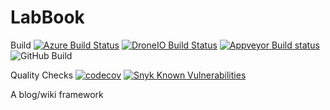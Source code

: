 # LabBook

Build
[![Azure Build Status](https://dev.azure.com/kontar/labbook/_apis/build/status/knary.LabBook?branchName=master)](https://dev.azure.com/kontar/labbook/_build/latest?definitionId=3&branchName=master)
[![DroneIO Build Status](https://cloud.drone.io/api/badges/knary/LabBook/status.svg)](https://cloud.drone.io/knary/LabBook)
[![Appveyor Build status](https://ci.appveyor.com/api/projects/status/my78vol3myq75a62/branch/master?svg=true)](https://ci.appveyor.com/project/knary/labbook/branch/master)
![GitHub Build](https://github.com/knary/LabBook/workflows/Python%20application/badge.svg)

Quality Checks
[![codecov](https://codecov.io/gh/kontaras/LabBook/branch/master/graph/badge.svg?token=CdCjc2r1ox)](https://codecov.io/gh/kontaras/LabBook)
[![Snyk Known Vulnerabilities](https://snyk.io/test/github/knary/LabBook/badge.svg)](https://snyk.io/test/github/knary/LabBook)

A blog/wiki framework
